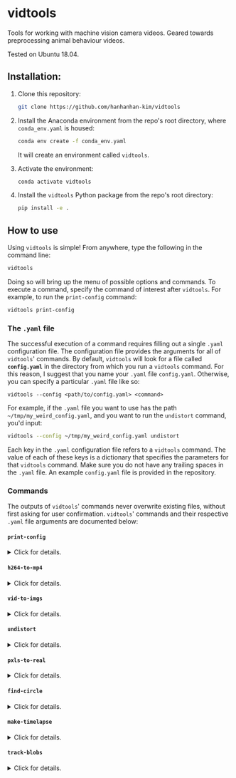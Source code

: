 # vidtools

Tools for working with machine vision camera videos. Geared towards preprocessing animal behaviour videos.

Tested on Ubuntu 18.04. 

## Installation:

1. Clone this repository:

   ```bash
   git clone https://github.com/hanhanhan-kim/vidtools
   ```

2. Install the Anaconda environment from the repo's root directory, where `conda_env.yaml` is housed:

   ```bash
   conda env create -f conda_env.yaml
   ```

   It will create an environment called `vidtools`. 

3. Activate the environment:

   ```bash
   conda activate vidtools
   ```

4. Install the `vidtools` Python package from the repo's root directory:

   ```bash
   pip install -e .
   ```

## How to use

Using `vidtools` is simple! From anywhere, type the following in the command line:

```bash
vidtools
```

Doing so will bring up the menu of possible options and commands. To execute a command, specify the command of interest after `vidtools`. For example, to run the `print-config` command:

```bash
vidtools print-config
```
### The `.yaml` file 

The successful execution of a command requires filling out a single `.yaml` configuration file. The configuration file provides the arguments for all of `vidtools`' commands. By default, `vidtools` will look for a file called **`config.yaml`** in the directory from which you run a `vidtools` command. For this reason, I suggest that you name your `.yaml` file  `config.yaml`. Otherwise, you can specify a particular `.yaml` file like so:

```
vidtools --config <path/to/config.yaml> <command>
```

For example, if the `.yaml` file you want to use has the path `~/tmp/my_weird_config.yaml`, and you want to run the `undistort` command, you'd input:

```bash
vidtools --config ~/tmp/my_weird_config.yaml undistort
```

Each key in the `.yaml` configuration file refers to a `vidtools` command. The value of each of these keys is a dictionary that specifies the parameters for that `vidtools` command. Make sure you do not have any trailing spaces in the `.yaml` file. An example `config.yaml` file is provided in the repository. 

### Commands

The outputs of `vidtools`' commands never overwrite existing files, without first asking for user confirmation. `vidtools`' commands and their respective `.yaml` file arguments are documented below:

#### `print-config`

<details><summary> Click for details. </summary>
<br>

This command prints the contents of the `.yaml` configuration file. It does not have any `.yaml` parameters.
</details>


#### `h264-to-mp4`

<details><summary> Click for details. </summary>
<br>

This command batch converts `.h264` videos to `.mp4` videos. It can output the `.mp4` videos in monochrome. 

Its `.yaml` parameters are:

- `root` (string): Path to the root directory; the directory that houses the target `.h264` videos. Is recursive.

- `framerate` (integer): The framerate, in Hz, of the target `.h264` videos. Assumes that all the videos in the `root` directory and its recursive subdirectories have the same framerate. 

- `do_mono` (boolean): If true, will also convert the videos to monochrome, with OpenCV. If false, will convert the videos, without recolouring, with FFmpeg. The OpenCV-based conversion **generates a higher quality output**, but takes longer. 

This command returns converted `.mp4` videos, in the same directory as the input `.h264` videos. 
</details>


#### `vid-to-imgs`

<details><summary> Click for details. </summary>
<br>

This command converts a subset of video frames into images. It can either convert a single `.mp4` video, or batch convert a directory of `.mp4` videos. 

Its `.yaml` parameters are:

- `root` (string): Path to the root video or directory. If the latter, the directory that houses the target `.mp4` videos, and is recursive.

- `vid_ending` (string): The file ending of the videos to be analyzed. For example, `.mp4` or `_undistorted.mp4`. Videos without the specified file ending will be skipped. This command supports only `.mp4` video files.

- `ext` (string): The desired file extension for the output images. 

- `frames` (iterable of integers): Specifies the frames for converting into images. Accepts an iterable of integers, such as a list of integers, where the integers specify the indexes of the frames in the `.mp4` video. If the length of the iterable is 0, the command will randomly draw 5 frames from the video. The default value of `frames` is `[]` (a list of length 0). 

- `do_ask` (boolean): If true, will ask the user at every step to verify that the extracted frames are suitable for converting to images. In addition, will give the user access to a keystroke-based 'GUI', where hitting 'q' exits the `vid-to-imgs` command, 'd' takes the user to the adjacent next frame, 'a' takes the user to the adjacent previous frame, and 's' explicitly saves the current frame. Pressing any other key will take the user to the next frame specified in the `frames` parameter of the `.yaml` file. If no frames are explicitly saved with the 's' key, then only the frames specified in the `.yaml` file will be saved. Otherwise, only the explicitly saved frames will be saved. 

- `do_overwrite` (boolean): If true, will overwrite the output folder of images, if it already exists. 

This command returns a subdirectory of images, in the same directory as the input `.mp4` video or videos. 
</details>


#### `undistort`

<details><summary> Click for details. </summary>
<br>

This command undistorts videos by calibrating a checkerboard `.mp4` video or a folder of checkerboard `.jpg` images. This command can take a long time, if a lot of checkerboards are found. For this reason, if you wish to cut on compute time, I recommend inputting a folder of a few checkerboard `.jpg` images, rather than a whole checkerboard `.mp4` video. The number of internal corners on the checkerboard's rows and columns are interchangeable. 

Its `.yaml` parameters are:

- `board` (string): Path to the input calibration video of the checkerboard. Must _not_ be called `checkerboards`. Must be an `.mp4` file or a folder of `.jpg`s. If a `.pkl` file for the calibration already exists, it should be in the same directory that the `board_vid` video is in.

- `framerate` (integer): Framerate of `board_vid` video and `target` videos, in Hz. If `board_vid` is a path to a directory of `.jpg`s, then `framerate` applies only to the videos specified by `target`. The fact that this argument accepts only a single integer means that both the `board_vid` and `target` videos must have the same framerate. 

- `m_corners` (integer): Number of internal corners along the rows of the checkerboard.

- `n_corners` (integer): Number of internal corners along the columns of the checkerboard.

- `target` (string):  Path to the target video or directory of target videos to undistort. Videos must be `.mp4`. If a path to a directory of target videos is specified, the command will _not_ undistort videos with the substrings "checkerboard" or "undistorted". In other words, it won't undistort the (distorted) video of labeled checkerboards, and videos that have already been undistorted. Is recursive, if a path to a directory is specified. 

- `do_debug` (boolean): If true, will show a live feed of the labeled checkerboards, and will save a directory of the labeled checkerboards as `.jpg`s.  

- `do_crop` (boolean): If true, will crop the dead pixels out of the undistorted video outputs. **_Must be true if the output video is to be used as the `undistorted_board` argument in the `pxls_to_mm` command_**. 

This command returns a fanciful video of the (still distorted) checkerboard video with labeled detected checkerboard corners, the undistorted target `.mp4` videos, and a `.pkl` file of the camera calibration matrix that was used to undistort the target videos. Additional outputs will be returned if `do_debug` is true. 
</details>


#### `pxls-to-real`

<details><summary> Click for details. </summary>
<br>

This command converts pixel measurements to physical lengths, by calibrating with an *undistorted* `.mp4` video of checkerboards. 

Its `.yaml` parameters are:

- `real_board_squre_len`: The actual real-world length of an edge of a checkerboard square, e.g. in mm. 

- `undistorted_board` (string): Path to an _undistorted_ video of the checkerboard. Will be the output of the `undistort` command, where `do_crop` is true. 

- `framerate` (integer): Framerate of `undistorted_board` video in Hz. 

- `m_corners` (integer): Number of internal corners along the rows of the checkerboard.

- `n_corners` (integer): Number of internal corners along the columns of the checkerboard.

- `frames` (iterable of integers): Specifies the frames in which to look for checkerboards. Accepts an iterable of integers, such as a list of integers, where the integers specify the indexes of the frames in the `undistorted_board` video. If the length of the iterable is 0, the command will randomly draw 5 frames from the video. The default value of `frames` is `[]` (a list of length 0). 

- `do_ask` (boolean): If true, will ask the user at every step to verify that the extracted frames are suitable images in which to search for checkerboard corners. 

This command returns the ratio of pixels to real-world units in a `pxls_to_mm.pkl` file saved in the same directory as the `undistorted_board` video. 
</details>


#### `find-circle`

<details><summary> Click for details. </summary>
<br>

This command uses a [Hough Circle Transform](https://docs.opencv.org/3.4/dd/d1a/group__imgproc__feature.html#ga47849c3be0d0406ad3ca45db65a25d2d) to find a _single_ mean circle for each undistorted video, in a directory of undistorted `.mp4` videos. The typical use case is for identifying the boundaries of a circular arena from a behaviour video. 

Its `.yaml` parameters are:

- `root` (string): Path to the root directory; the directory that houses the target `.mp4` videos. Is recursive.

- `vid_ending` (string): The file ending of the videos to be analyzed. For example, `.mp4` or `_undistorted.mp4`. Videos without the specified file ending will be skipped. This command supports only `.mp4` video files.

- `dp` (integer): The image resolution over the accumulator resolution. See the OpenCV docs for details.

- `param1` (integer): The highest threshold of the two passed to the Canny edge detector. See OpenCV docs for details.

- `param2` (integer): The accumulator threshold for the circle centres at the detection stage. The smaller it is, the more false circles that may be detected. See OpenCV docs for details.

- `minDist` (integer): Minimum distance between the centres of the detected circles, in pixels. If the parameter is too small, multiple neighbour circles may be falsely detected, in addition to the true one. See OpenCV docs for details. 

- `minRadius` (integer): Minimum circle radius, in pixels. See OpenCV docs for details.

- `maxRadius` (integer): Maximum circle radius, in pixels. See OpenCV docs for details. 

- `frames` (iterable of integers): Specifies the frames in which to look for circles. Accepts an iterable of integers, such as a list of integers, where the integers specify the indexes of the frames in the undistorted `.mp4` video. If the length of the iterable is 0, the command will randomly draw 5 frames from the video. The default value of `frames` is `[]` (a list of length 0). 

- `do_ask` (boolean): If true, will ask the user at every step to verify that the extracted frames are suitable images in which to search for circles. 

This command returns a `.pkl` file that ends in `_circle.pkl`, for each `.mp4` video. The `.pkl` file contains the Cartesian pixel coordinates of the mean circle's center and the pixel radius of the mean circle. 
</details>


#### `make-timelapse`

<details><summary> Click for details. </summary>
<br>

This command generates a timelapse image from a video, for one or more videos. It assumes a fixed camera position. Its `.yaml` parameters are:

- `root` (string): Path to the root video or directory. If the latter, the directory that houses the target `.mp4` videos, and is recursive.

- `vid_ending` (string): The file ending of the videos to be analyzed. For example, `.mp4` or `_undistorted.mp4`. Videos without the specified file ending will be skipped. This command supports only `.mp4` video files.

- `density` (float): Specifies the percentage of frames from which to generate the timelapse image. Must be a value between 0 and 1, where 1 selects all frames. 

- `is_dark_on_light` (boolean): Specifies whether the moving objects of interest are dark against a light background, or light against a dark background. 

This command returns an image suffixed with `_timelapse.png`, for each video.
</details>


#### `track-blobs`

<details><summary> Click for details. </summary>
<br>

This command uses OpenCV's [simple blob detector](https://docs.opencv.org/3.4/d0/d7a/classcv_1_1SimpleBlobDetector.html) and Alex Bewley's [SORT tracker](https://github.com/abewley/sort) to detect and track blobs in an undistorted video. The typical use case is for identifying the coordinate positions of a single animal in a backlit arena. This detection algorithm does poorly under complex lighting conditions, or if tracking multiple *interacting* blobs. The quality of the tracker depends highly on the quality of the detector. The tracked blob IDs may prove unnecessary, depending on your use case. 

The algorithm used for this command merits a brief explanation. First, it computes a background image, by taking the median of each pixel across ~30 frames. Then, the code draws 10 random frames from the video, and then background subtracts, and then inverts, each of the 10 sample images. The code then uses OpenCV's simple blob detector with the passed in user parameters, and a minimum threshold of 1 and a maximum threshold of 255, to identify blobs. The resulting detected blobs are not ideal, but are still fairly accurate. For this reason, the code then grabs these blobs' bounding boxes, and computes the Otsu threshold *from each of these bounding boxes*, and then calculates the mean of the Otsu thresholds; the histogram of pixel intensities within each bounding box will be very bimodal. Now that the algorithm has derived the ideal threshold value from the 10 sample images, it moves onto all the frames of the video. For each frame, it background subtracts, inverts, and then thresholds the image. It then median blurs the image to get rid of all salt and pepper noise. The blurred image is the final processed image, and is passed into the SORT tracker. 

This command's `.yaml` parameters mostly derive from OpenCV's [blob detector parameters](https://docs.opencv.org/4.5.0/d8/da7/structcv_1_1SimpleBlobDetector_1_1Params.html#addd6c9f61049769bcc301005daf21637) and Alex Bewley's [SORT tracker parameters](https://github.com/abewley/sort/blob/master/sort.py#L261-L267). 

This command's `.yaml` parameters are:

- `root` (string): Path to the root video or directory. If the latter, the directory that houses the target `_undistorted.mp4` videos, and is recursive.

- `vid_ending` (string): The file ending of the videos to be analyzed. For example, `.mp4` or `_undistorted.mp4`. Videos without the specified file ending will be skipped. This command supports only `.mp4` video files.

- `framerate` (integer): Framerate of the target video(s), in Hz.

- `do_show` (boolean): If true, will display the labelled video output stream. The blob tracking will run slower if this value is true. 

Detector parameters:

- `min_area` (float or `None`): The minimum pixel area that a blob can have. Recall that `null` in a `.yaml` file denotes `None`. 

- `max_area` (float or `None`): The maximum pixel area that a blob can have. Recall that `null` in a `.yaml` file denotes `None`. 

- `min_circularity` (float or `None`): The minimum circularity that a blob can have. E.g. a regular hexagon is more circular than a regular pentagon. Must be between 0 and 1.  Recall that `null` in a `.yaml` file denotes `None`. 

- `max_circularity` (float or `None`): The maximum circularity that a blob can have. E.g. a regular hexagon is more circular than a regular pentagon. Must be between 0 and 1.  Recall that `null` in a `.yaml` file denotes `None`. 

- `min_convexity` (float or `None`): The minimum convexity that a blob can have. Convexity is the
area of the blob divided by the blob's convex hull. Must be between 0 and 1. Recall that `null` in a `.yaml` file denotes `None`. 

- `max_convexity` (float or `None`): The maximum convexity that a blob can have. Convexity is the
area of the blob divided by the blob's convex hull. Must be between 0 and 1.  Recall that `null` in a `.yaml` file denotes `None`. 

- `min_inertia_ratio` (float or `None`): The minimum 'non-elongatedness' that a blob can have, where 
the lowest value is a line, and the highest value is a circle. Must be between 0 and 1. Recall that `null` in a `.yaml` file denotes `None`. 

- `max_inertia_ratio` (float or `None`): The maximum 'non-elongatedness' that a blob can have, where 
the lowest value is a line, and the highest value is a circle. Must be between 0 and 1.  Recall that `null` in a `.yaml` file denotes `None`. 

Tracker parameters:

- `max_age` (int): Maximum number of frames to keep a track alive, without associated detections. 

- `min_hits` (int): Minimum number of associated detections, before initializing a track. 

- `iou_thresh` (float): Minimum IOU (intersection over union) value for defining a match between the predicted and actual bounding box. 

This command returns a video of the tracked blobs, where the bounding box and ID of the blobs are labelled. The output videos are suffixed with `_blobbed.mp4`. It also returns a csv file of each blob's data for each frame. The output csv files are suffixed with `_blobbed.csv`.
</details>